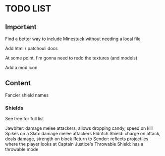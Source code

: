 # TODO LIST #

## Important ##

Find a better way to include Minestuck without needing a local file

Add html / patchouli docs

At some point, I'm gonna need to redo the textures (and models)

Add a mod icon

## Content ##

Fancier shield names

### Shields ###

See tree for full list

Jawbiter: damage melee attackers, allows dropping candy, speed on kill
Spikes on a Slab: damage melee attackers
Eldritch Shield: charge on attack, deals damage, strength on block
Return to Sender: reflects projectiles where the player looks at
Captain Justice's Throwable Shield: has a throwable mode
